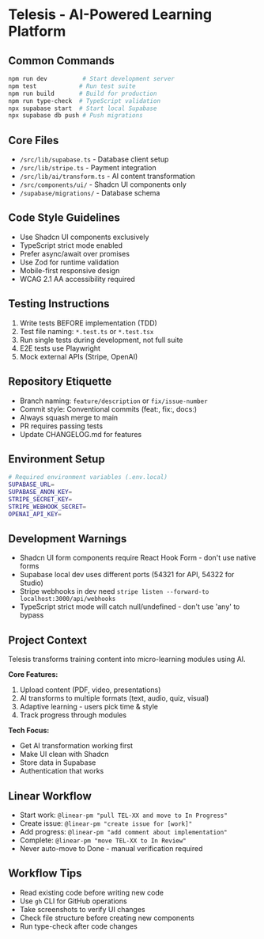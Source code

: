 # Telesis - AI-Powered Learning Platform

## Common Commands
```bash
npm run dev          # Start development server
npm test            # Run test suite
npm run build       # Build for production
npm run type-check  # TypeScript validation
npx supabase start  # Start local Supabase
npx supabase db push # Push migrations
```

## Core Files
- `/src/lib/supabase.ts` - Database client setup
- `/src/lib/stripe.ts` - Payment integration
- `/src/lib/ai/transform.ts` - AI content transformation
- `/src/components/ui/` - Shadcn UI components only
- `/supabase/migrations/` - Database schema

## Code Style Guidelines
- Use Shadcn UI components exclusively
- TypeScript strict mode enabled
- Prefer async/await over promises
- Use Zod for runtime validation
- Mobile-first responsive design
- WCAG 2.1 AA accessibility required

## Testing Instructions
1. Write tests BEFORE implementation (TDD)
2. Test file naming: `*.test.ts` or `*.test.tsx`
3. Run single tests during development, not full suite
4. E2E tests use Playwright
5. Mock external APIs (Stripe, OpenAI)

## Repository Etiquette
- Branch naming: `feature/description` or `fix/issue-number`
- Commit style: Conventional commits (feat:, fix:, docs:)
- Always squash merge to main
- PR requires passing tests
- Update CHANGELOG.md for features

## Environment Setup
```bash
# Required environment variables (.env.local)
SUPABASE_URL=
SUPABASE_ANON_KEY=
STRIPE_SECRET_KEY=
STRIPE_WEBHOOK_SECRET=
OPENAI_API_KEY=
```

## Development Warnings
- Shadcn UI form components require React Hook Form - don't use native forms
- Supabase local dev uses different ports (54321 for API, 54322 for Studio)
- Stripe webhooks in dev need `stripe listen --forward-to localhost:3000/api/webhooks`
- TypeScript strict mode will catch null/undefined - don't use 'any' to bypass

## Project Context
Telesis transforms training content into micro-learning modules using AI.

**Core Features:**
1. Upload content (PDF, video, presentations)
2. AI transforms to multiple formats (text, audio, quiz, visual)
3. Adaptive learning - users pick time & style
4. Track progress through modules

**Tech Focus:**
- Get AI transformation working first
- Make UI clean with Shadcn
- Store data in Supabase
- Authentication that works

## Linear Workflow
- Start work: `@linear-pm "pull TEL-XX and move to In Progress"`
- Create issue: `@linear-pm "create issue for [work]"`
- Add progress: `@linear-pm "add comment about implementation"`
- Complete: `@linear-pm "move TEL-XX to In Review"`
- Never auto-move to Done - manual verification required

## Workflow Tips
- Read existing code before writing new code
- Use `gh` CLI for GitHub operations
- Take screenshots to verify UI changes
- Check file structure before creating new components
- Run type-check after code changes
